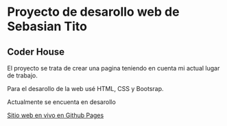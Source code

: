 # Proyecto de desarollo web de Sebasian Tito
## Coder House

El proyecto se trata de crear una pagina teniendo en cuenta mi actual lugar de trabajo.

Para el desarollo de la web usé HTML, CSS y Bootsrap.

Actualmente se encuenta en desarollo 

[Sitio web en vivo en Github Pages](https://kleox99.github.io/Proyecto-web-2.0/pages/contactenos.html)